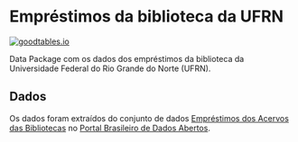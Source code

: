 # Empréstimos da biblioteca da UFRN

[![goodtables.io](https://goodtables.io/badge/github/vitorbaptista/emprestimos_biblioteca_ufrn.svg)](https://goodtables.io/github/vitorbaptista/emprestimos_biblioteca_ufrn)

Data Package com os dados dos empréstimos da biblioteca da Universidade Federal
do Rio Grande do Norte (UFRN).

## Dados

Os dados foram extraídos do conjunto de dados [Empréstimos dos Acervos das
Bibliotecas][source-dataset] no [Portal Brasileiro de Dados
Abertos][dadosgovbr].

[source-dataset]: http://dados.gov.br/dataset/emprestimos-acervos-das-bibliotecas
[dadosgovbr]: http://dados.gov.br

